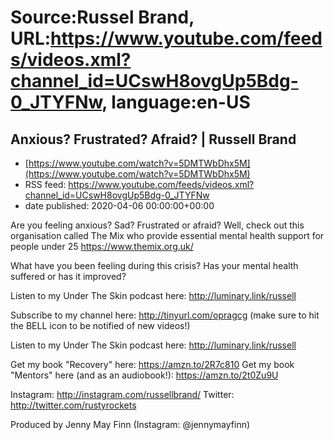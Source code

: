 # Source:Russel Brand, URL:https://www.youtube.com/feeds/videos.xml?channel_id=UCswH8ovgUp5Bdg-0_JTYFNw, language:en-US

## Anxious? Frustrated? Afraid? | Russell Brand
 - [https://www.youtube.com/watch?v=5DMTWbDhx5M](https://www.youtube.com/watch?v=5DMTWbDhx5M)
 - RSS feed: https://www.youtube.com/feeds/videos.xml?channel_id=UCswH8ovgUp5Bdg-0_JTYFNw
 - date published: 2020-04-06 00:00:00+00:00

Are you feeling anxious? Sad? Frustrated or afraid? Well, check out this organisation called The Mix who provide essential mental health support for people under 25
https://www.themix.org.uk/

What have you been feeling during this crisis? Has your mental health suffered or has it improved?

Listen to my Under The Skin podcast here: 
http://luminary.link/russell

Subscribe to my channel here: http://tinyurl.com/opragcg
(make sure to hit the BELL icon to be notified of new videos!)

Listen to my Under The Skin podcast here: 
http://luminary.link/russell

Get my book "Recovery" here: https://amzn.to/2R7c810
Get my book "Mentors" here (and as an audiobook!): https://amzn.to/2t0Zu9U

Instagram: http://instagram.com/russellbrand/
Twitter: http://twitter.com/rustyrockets

Produced by Jenny May Finn (Instagram: @jennymayfinn)


